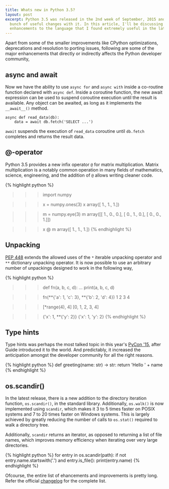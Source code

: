 ```yaml
---
title: Whats new in Python 3.5?
layout: post
excerpt: Python 3.5 was released in the 2nd week of September, 2015 and brought a
  bunch of useful changes with it. In this article, I'll be discussing some of the
  enhancements to the language that I found extremely useful in the latest release.
---
```


Apart from some of the smaller improvements like CPython optimizations, deprecations
and resolution to porting issues, following are some of the major enhancements that
directly or indirectly affects the Python developer community,

<!-- more -->

## async and await

Now we have the ability to use `async for` and `async with` inside a co-routine
function declared with `async def`. Inside a coroutine function, the new await expression
can be used to suspend coroutine execution until the result is available. Any object
can be awaited, as long as it implements the `__await__()` method.

```
async def read_data(db):
    data = await db.fetch('SELECT ...')
```

`await` suspends the execution of `read_data` coroutine until `db.fetch` completes
and returns the result data.

## @-operator

Python 3.5 provides a new infix operator `@` for matrix multiplication. Matrix
multiplication is a notably common operation in many fields of mathematics,
science, engineering, and the addition of `@` allows writing cleaner code.

{% highlight python %}
>>> import numpy

>>> x = numpy.ones(3)
>>> x
array([ 1., 1., 1.])

>>> m = numpy.eye(3)
>>> m
array([[ 1., 0., 0.],
       [ 0., 1., 0.],
       [ 0., 0., 1.]])

>>> x @ m
array([ 1., 1., 1.])
{% endhighlight %}

## Unpacking

[PEP 448](https://www.python.org/dev/peps/pep-0448) extends the allowed uses of
the `*` iterable unpacking operator and `**` dictionary unpacking operator. It
is now possible to use an arbitrary number of unpackings designed to work in the
following way,

{% highlight python %}
>>> def fn(a, b, c, d):
...     print(a, b, c, d)

>>> fn(**{'a': 1, 'c': 3}, **{'b': 2, 'd': 4})
1 2 3 4

>>> [*range(4), 4]
[0, 1, 2, 3, 4]

>>> {'x': 1, **{'y': 2}}
{'x': 1, 'y': 2}
{% endhighlight %}

## Type hints

Type hints was perhaps the most talked topic in this year's [PyCon '15](https://www.youtube.com/watch?v=2wDvzy6Hgxg),
after Guide introduced it to the world. And predictably, it increased the anticipation
amongst the developer community for all the right reasons.

{% highlight python %}
def greeting(name: str) -> str:
    return 'Hello ' + name
{% endhighlight %}

## os.scandir()

In the latest release, there is a new addition to the directory iteration function,
`os.scandir()`, in the standard library. Additionally, `os.walk()` is now implemented
using `scandir`, which makes it 3 to 5 times faster on POSIX systems and 7 to 20
times faster on Windows systems. This is largely achieved by greatly reducing the
number of calls to `os.stat()` required to walk a directory tree.

Additionally, `scandir` returns an iterator, as opposed to returning a list of
file names, which improves memory efficiency when iterating over very large directories.

{% highlight python %}
for entry in os.scandir(path):
    if not entry.name.startswith('.') and entry.is_file():
        print(entry.name)
{% endhighlight %}

Ofcourse, the entire list of ehancements and improvements is pretty long. Refer
the official [changelog](https://docs.python.org/3.5/whatsnew/changelog.html)
for the complete list.